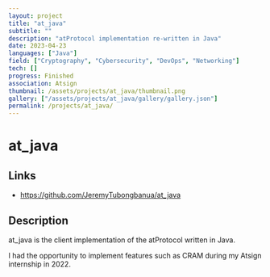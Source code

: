 ```yaml
---
layout: project
title: "at_java"
subtitle: ""
description: "atProtocol implementation re-written in Java"
date: 2023-04-23
languages: ["Java"]
field: ["Cryptography", "Cybersecurity", "DevOps", "Networking"]
tech: []
progress: Finished
association: Atsign
thumbnail: /assets/projects/at_java/thumbnail.png
gallery: ["/assets/projects/at_java/gallery/gallery.json"]
permalink: /projects/at_java/
---
```


# at_java

## Links

- <https://github.com/JeremyTubongbanua/at_java>

## Description

at_java is the client implementation of the atProtocol written in Java.

I had the opportunity to implement features such as CRAM during my Atsign internship in 2022.
